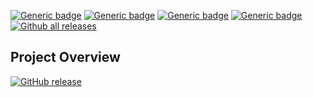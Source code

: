 [![Generic badge](https://img.shields.io/badge/Script%20Version-v1.2-Green.svg)](https://shields.io/) [![Generic badge](https://img.shields.io/badge/Maintained-Yes-Green.svg)](https://shields.io/) [![Generic badge](https://img.shields.io/badge/Minimum%20PS%20Version-3.0-Green.svg)](https://shields.io/) [![Generic badge](https://img.shields.io/badge/License-GNU%20GPLv3-Green.svg)](https://opensource.org/licenses/GPL-3.0) [![Github all releases](https://img.shields.io/github/downloads/HellBomb/nLog/total.svg)](https://GitHub.com/HellBomb/nLog/releases/)


## Project Overview



[![GitHub release](https://img.shields.io/github/release/HellBomb/nLog.svg)](https://GitHub.com/HellBomb/nLogs/releases/)
